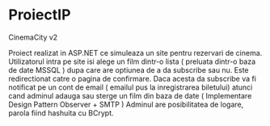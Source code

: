 # ProiectIP

CinemaCity v2

Proiect realizat in ASP.NET ce simuleaza un site pentru rezervari de cinema. Utilizatorul intra pe site isi alege un film dintr-o lista ( preluata dintr-o baza de date MSSQL ) dupa care are optiunea 
de a da subscribe sau nu. Este redirectionat catre o pagina de confirmare.
Daca acesta da subscribe va fi notificat pe un cont de email ( emailul pus la inregistrarea biletului) atunci cand adminul adauga sau sterge un film din baza de date ( Implementare Design Pattern Observer + SMTP )
Adminul are posibilitatea de logare, parola fiind hashuita cu BCrypt.
